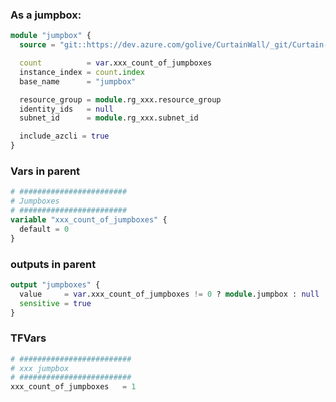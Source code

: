 ### As a jumpbox:  
```terraform
module "jumpbox" {
  source = "git::https://dev.azure.com/golive/CurtainWall/_git/Curtain-Wall-Module-VM"

  count          = var.xxx_count_of_jumpboxes
  instance_index = count.index
  base_name      = "jumpbox"

  resource_group = module.rg_xxx.resource_group
  identity_ids   = null
  subnet_id      = module.rg_xxx.subnet_id

  include_azcli = true
}
```

### Vars in parent
```terraform
# ########################
# Jumpboxes
# ########################
variable "xxx_count_of_jumpboxes" {
  default = 0
}
```

### outputs in parent
```terraform
output "jumpboxes" {
  value     = var.xxx_count_of_jumpboxes != 0 ? module.jumpbox : null
  sensitive = true
}
```

### TFVars
```terraform
# #########################
# xxx jumpbox
# #########################
xxx_count_of_jumpboxes   = 1
```

